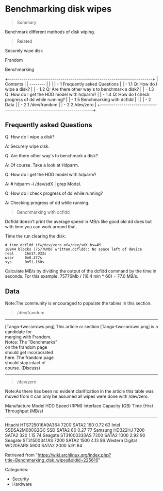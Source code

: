 Benchmarking disk wipes
=======================

> Summary

Benchmark different methods of disk wiping.

> Related

Securely wipe disk

Frandom

Benchmarking

+--------------------------------------------------------------------------+
| Contents                                                                 |
| --------                                                                 |
|                                                                          |
| -   1 Frequently asked Questions                                         |
|     -   1.1 Q: How do I wipe a disk?                                     |
|     -   1.2 Q: Are there other way's to benchmark a disk?                |
|     -   1.3 Q: How do I get the HDD model with hdparm?                   |
|     -   1.4 Q: How do I check progress of dd while running?              |
|     -   1.5 Benchmarking with dcfldd                                     |
|                                                                          |
| -   2 Data                                                               |
|     -   2.1 /dev/frandom                                                 |
|     -   2.2 /dev/zero                                                    |
+--------------------------------------------------------------------------+

Frequently asked Questions
--------------------------

Q: How do I wipe a disk?

A: Securely wipe disk.

Q: Are there other way's to benchmark a disk?

A: Of course. Take a look at Hdparm.

Q: How do I get the HDD model with hdparm?

A: # hdparm -i /dev/sdX | grep Model.

Q: How do I check progress of dd while running?

A: Checking progress of dd while running.

> Benchmarking with dcfldd

Dcfldd doesn't print the average speed in MB/s like good old dd does but
with time you can work around that.

Time the run clearing the disk:

    # time dcfldd if=/dev/zero of=/dev/sdX bs=4M
    18944 blocks (75776Mb) written.dcfldd:: No space left of device
    real     16m17.033s
    user     0m0.377s
    sys      0m51.160s

Calculate MB/s by dividing the output of the dcfldd command by the time
in seconds. For this example: 75776Mb / (16.4 min * 60) = 77.0 MB/s.

Data
----

Note:The community is encouraged to populate the tables in this section.

> /dev/frandom

  ------------------------ ------------------------ ------------------------
  [Tango-two-arrows.png]   This article or section  [Tango-two-arrows.png]
                           is a candidate for       
                           merging with Frandom.    
                           Notes: The "Benchmarks"  
                           on the frandom page      
                           should get incorporated  
                           here. The frandom page   
                           should stay intact of    
                           course. (Discuss)        
  ------------------------ ------------------------ ------------------------

> /dev/zero

Note:As there has been no evident clarification in the article this
table was moved from it can only be assumed all wipes were done with
/dev/zero.

  Manufacture       Model             HDD Speed (RPM)   Interface   Capacity (GB)   Time (Hrs)   Throughput (MB/s)
  ----------------- ----------------- ----------------- ----------- --------------- ------------ -------------------
  Hitachi           HTS725016A9A364   7200              SATA2       160             0.72         63
  Intel             SSDSA2M080G2GC    SSD               SATA2       80              0.27         77
  Samsung           HD322HJ           7200              SATA2       320             1.15         74
  Seagate           ST31000333AS      7200              SATA2       1000            2.92         90
  Seagate           ST31500341AS      7200              SATA2       1500            4.13         96
  Western Digital   WD20EARS          5900              SATA2       2000            5.91         94

Retrieved from
"https://wiki.archlinux.org/index.php?title=Benchmarking_disk_wipes&oldid=225616"

Categories:

-   Security
-   Hardware
